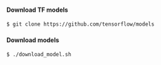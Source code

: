 
#### Download TF models

```bash
$ git clone https://github.com/tensorflow/models
```

#### Download models

```bash
$ ./download_model.sh 
```